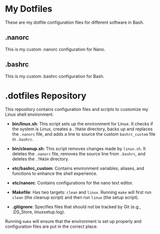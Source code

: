 # My Dotfiles
These are my dotfile configuration files for different software in Bash.
## .nanorc
This is my custom .nanorc configuration for Nano.
## .bashrc
This is my custom .bashrc configuration for Bash.


# .dotfiles Repository

This repository contains configuration files and scripts to customize my Linux shell environment.

- **bin/linux.sh**: This script sets up the environment for Linux. It checks if the system is Linux, creates a `.TRASH` directory, backs up and replaces the `.nanorc` file, and adds a line to source the custom `bashrc_custom` file in `.bashrc`.

- **bin/cleanup.sh**: This script removes changes made by `linux.sh`. It deletes the `.nanorc` file, removes the source line from `.bashrc`, and deletes the `.TRASH` directory.

- **etc/bashrc_custom**: Contains environment variables, aliases, and functions to enhance the shell experience.

- **etc/nanorc**: Contains configurations for the nano text editor.

- **Makefile**: Has two targets: `clean` and `linux`. Running `make` will first run `clean` (the cleanup script) and then run `linux` (the setup script).

- **.gitignore**: Specifies files that should not be tracked by Git (e.g., .DS_Store, linuxsetup.log).

Running `make` will ensure that the environment is set up properly and configuration files are put in the correct place.




